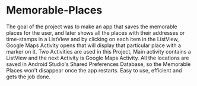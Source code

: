 # Memorable-Places
The goal of the project was to make an app that saves the memorable places for the user, and later shows all the places with their addresses or time-stamps in a ListView and by clicking on each item in the ListView, Google Maps Activity opens that will display that particular place with a marker on it.
Two Activities are used in this Project, Main activity contains a ListView and the next Activity is Google Maps Activity. All the locations are saved in Android Studio's Shared Preferences Database, so the Memorable Places won't disappear once the app restarts.
Easy to use, efficient and gets the job done.
